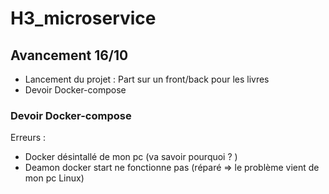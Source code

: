 # H3_microservice

## Avancement 16/10
- Lancement du projet : Part sur un front/back pour les livres
- Devoir Docker-compose

### Devoir Docker-compose
Erreurs :
- Docker désintallé de mon pc (va savoir pourquoi ? )
- Deamon docker start ne fonctionne pas (réparé => le problème vient de mon pc Linux)
